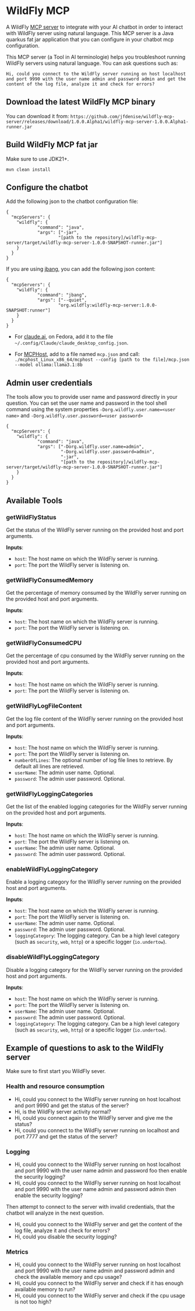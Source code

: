 # WildFly MCP

A WildFly [MCP server](https://github.com/modelcontextprotocol/servers) to integrate with your AI chatbot in order to interact with WildFly server using natural language.
This MCP server is a Java quarkus fat jar application that you can configure in your chatbot mcp configuration.

This MCP server (a Tool in AI terminologie) helps you troubleshoot running WildFly servers using natural language.
You can ask questions such as:

`Hi, could you connect to the WildFly server running on host localhost and port 9990 with the user name admin and password admin and get the content of the log file, analyze it and check for errors?`

## Download the latest WildFly MCP binary

You can download it from: `https://github.com/jfdenise/wildfly-mcp-server/releases/download/1.0.0.Alpha1/wildfly-mcp-server-1.0.0.Alpha1-runner.jar`

## Build WildFly MCP fat jar

Make sure to use JDK21+.
 
`mvn clean install`

## Configure the chatbot

Add the following json to the chatbot configuration file:

```
{
  "mcpServers": {
    "wildfly": {
            "command": "java",
            "args": ["-jar",
                    "[path to the repository]/wildfly-mcp-server/target/wildfly-mcp-server-1.0.0-SNAPSHOT-runner.jar"]
    }
  }
}
``` 

If you are using [jbang](http://jbang.dev), you can add the following json content:

```
{
  "mcpServers": {
    "wildfly": {
            "command": "jbang",
            "args": ["--quiet",
                    "org.wildfly:wildfly-mcp-server:1.0.0-SNAPSHOT:runner"]
    }
  }
}
```

* For [claude.ai](http://claude.ai), on Fedora, add it to the file `~/.config/Claude/claude_desktop_config.json`.

* For [MCPHost](https://github.com/mark3labs/mcphost), add to a file named `mcp.json` and call: `./mcphost_Linux_x86_64/mcphost --config [path to the file]/mcp.json --model ollama:llama3.1:8b`

## Admin user credentials

The tools allow you to provide user name and password directly in your question. 
You can set the user name and password in the tool shell command using the system properties `-Dorg.wildfly.user.name=<user name>` and `-Dorg.wildfly.user.password=<user password>`

```
{
  "mcpServers": {
    "wildfly": {
            "command": "java",
            "args": ["-Dorg.wildfly.user.name=admin",
                     "-Dorg.wildfly.user.password=admin",
                     "-jar",
                     "[path to the repository]/wildfly-mcp-server/target/wildfly-mcp-server-1.0.0-SNAPSHOT-runner.jar"]
    }
  }
}
``` 

## Available Tools

### getWildFlyStatus
Get the status of the WildFly server running on the provided host and port arguments.

**Inputs**:
- `host`: The host name on which the WildFly server is running.
- `port`: The port the WildFly server is listening on.

### getWildFlyConsumedMemory
Get the percentage of memory consumed by the WildFly server running on the provided host and port arguments.

**Inputs**:
- `host`: The host name on which the WildFly server is running.
- `port`: The port the WildFly server is listening on.

### getWildFlyConsumedCPU
Get the percentage of cpu consumed by the WildFly server running on the provided host and port arguments.

**Inputs**:
- `host`: The host name on which the WildFly server is running.
- `port`: The port the WildFly server is listening on.

### getWildFlyLogFileContent
Get the log file content of the WildFly server running on the provided host and port arguments.

**Inputs**:
- `host`: The host name on which the WildFly server is running.
- `port`: The port the WildFly server is listening on.
- `numberOfLines`: The optional number of log file lines to retrieve. By default all lines are retrieved.
- `userName`: The admin user name. Optional.
- `password`: The admin user password. Optional.


### getWildFlyLoggingCategories
Get the list of the enabled logging categories for the WildFly server running on the provided host and port arguments.

**Inputs**:
- `host`: The host name on which the WildFly server is running.
- `port`: The port the WildFly server is listening on.
- `userName`: The admin user name. Optional.
- `password`: The admin user password. Optional.

### enableWildFlyLoggingCategory
Enable a logging category for the WildFly server running on the provided host and port arguments.

**Inputs**:
- `host`: The host name on which the WildFly server is running.
- `port`: The port the WildFly server is listening on.
- `userName`: The admin user name. Optional.
- `password`: The admin user password. Optional.
- `loggingCategory`: The logging category. Can be a high level category (such as `security`, `web`, `http`) or a specific logger (`io.undertow`).

### disableWildFlyLoggingCategory
Disable a logging category for the WildFly server running on the provided host and port arguments.

**Inputs**:
- `host`: The host name on which the WildFly server is running.
- `port`: The port the WildFly server is listening on.
- `userName`: The admin user name. Optional.
- `password`: The admin user password. Optional.
- `loggingCategory`: The logging category. Can be a high level category (such as `security`, `web`, `http`) or a specific logger (`io.undertow`).

## Example of questions to ask to the WildFly server

Make sure to first start you WildFly sever.

### Health and resource consumption

* Hi, could you connect to the WildFly server running on host localhost and port 9990 and get the status of the server?
* Hi, is the WildFly server activity normal?
* Hi, could you connect again to the WildFly server and give me the status?
* Hi, could you connect to the WildFly server running on localhost and port 7777 and get the status of the server?

### Logging

* Hi, could you connect to the WildFly server running on host localhost and port 9990 with the user name admin and password foo then enable the security logging?
* Hi, could you connect to the WildFly server running on host localhost and port 9990 with the user name admin and password admin then enable the security logging?

Then attempt to connect to the server with invalid credentials, that the chatbot will analyze in the next question.

* Hi, could you connect to the WildFly server and get the content of the log file, analyze it and check for errors?
* Hi, could you disable the security logging?

### Metrics

* Hi, could you connect to the WildFly server running on host localhost and port 9990 with the user name admin and password admin and check the available memory and cpu usage?
* Hi, could you connect to the WildFly server and check if it has enough available memory to run?
* Hi, could you connect to the WildFly server and check if the cpu usage is not too high?
